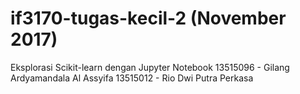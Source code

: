 # if3170-tugas-kecil-2 (November 2017)
Eksplorasi Scikit-learn dengan Jupyter Notebook
13515096 - Gilang Ardyamandala Al Assyifa
13515012 - Rio Dwi Putra Perkasa
